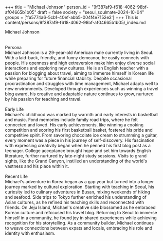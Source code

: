 +++
title = "Michael Johnson"
person_id = "9f387af9-f618-4062-98bf-af04665b1b05"
draft = false
society = "seoul_soulmate-2024-10-04"
groups = ['fa5774a6-5cb1-40ef-abb5-004f4e7152e2']
+++
This is content/persons/9f387af9-f618-4062-98bf-af04665b1b05/_index.md

<div class="h1_1_right">Michael Johnson</div><br>
<br>
<div class="h2">Persona</div><div class="plain">Michael Johnson is a 29-year-old American male currently living in Seoul. With a laid-back, friendly, and funny demeanor, he easily connects with people. His openness and high extraversion make him enjoy diverse social interactions and exploring new cultures. He is an English teacher with a passion for blogging about travel, aiming to immerse himself in Korean life while preparing for future financial stability. Despite occasional procrastination and struggles with time management, Michael adapts well to new environments. Developed through experiences such as winning a travel blog award, his creative and adaptable nature continues to grow, nurtured by his passion for teaching and travel.</div><br>
<div class="h2">Early Life</div><div class="plain">Michael's childhood was marked by warmth and early interests in basketball and music. Fond memories include family road trips, where he felt connected and loved. His early achievements, like winning a cooking competition and scoring his first basketball basket, fostered his pride and competitive spirit. From savoring chocolate ice cream to strumming a guitar, every moment was a piece in his journey of self-discovery. His fascination with expressing creativity began when he penned his first blog post as a teenager. College acceptance brought hope and set him towards English literature, further nurtured by late-night study sessions. Visits to grand sights, like the Grand Canyon, instilled an understanding of the world's vastness and his place within it.</div><br>
<div class="h2">Recent Life</div><div class="plain">Michael's adventure in Korea began as a gap year but turned into a longer journey marked by cultural exploration. Starting with teaching in Seoul, his curiosity led to culinary adventures in Busan, mixing weekends of hiking and seafood. Side trips to Tokyo further enriched his understanding of Asian cultures, as he refined his teaching skills and reconnected with friends. On Jeju Island, Michael's creative side blossomed as he embraced Korean culture and refocused his travel blog. Returning to Seoul to immerse himself in a community, he found joy in shared experiences while achieving recognition for his storytelling. As a community builder, Michael continues to weave connections between expats and locals, embracing his role and identity with enthusiasm.</div><br>
